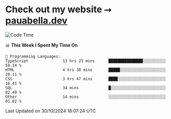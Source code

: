 # Check out my website ⭢ [pauabella.dev](https://pauabella.dev)

<!--START_SECTION:waka-->
![Code Time](http://img.shields.io/badge/Code%20Time-3%2C842%20hrs%2021%20mins-blue)

📊 **This Week I Spent My Time On** 

```text
💬 Programming Languages: 
TypeScript               13 hrs 25 mins      ███████████████░░░░░░░░░░   58.14 % 
HTML                     4 hrs 38 mins       █████░░░░░░░░░░░░░░░░░░░░   20.11 % 
CSS                      3 hrs 47 mins       ████░░░░░░░░░░░░░░░░░░░░░   16.41 % 
SQL                      34 mins             █░░░░░░░░░░░░░░░░░░░░░░░░   02.49 % 
Other                    14 mins             ░░░░░░░░░░░░░░░░░░░░░░░░░   01.02 % 
```


 Last Updated on 30/10/2024 18:07:24 UTC
<!--END_SECTION:waka-->
